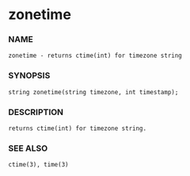 # zonetime

### NAME

    zonetime - returns ctime(int) for timezone string

### SYNOPSIS

    string zonetime(string timezone, int timestamp);

### DESCRIPTION

    returns ctime(int) for timezone string.

### SEE ALSO

    ctime(3), time(3)
